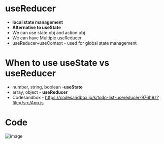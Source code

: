 # useReducer 

- **local state management** 
- **Alternative to useState**
- We can use state obj and action obj
- We can have Multiple useReducer
- useReducer+useContext - used for global state management

# When to use useState vs useReducer

- number, string, boolean -**useState**
- array, object - **useReducer**
- Codesandbox - https://codesandbox.io/s/todo-list-usereducer-976h9z?file=/src/App.js

# Code 

  ![image](https://github.com/sarthirkjoshi/interview-preparation/assets/46737879/7207a9b8-8a04-4cd0-a3ad-e8cf5c9f3029)

